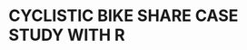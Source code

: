 <h1 id="cyclistic-bike-share-case-study-with-r">CYCLISTIC BIKE SHARE
CASE STUDY WITH R</h1>

<!---
Analyst-marketer/Analyst-marketer is a ✨ special ✨ repository because its `README.md` (this file) appears on your GitHub profile.
You can click the Preview link to take a look at your changes.
--->
